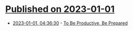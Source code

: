 # [Published on 2023-01-01](index.md)

* [2023-01-01, 04:36:30](https://news.ycombinator.com/item?id=34203653) - [To Be Productive, Be Prepared](https://martinrue.com/to-be-productive-be-prepared/)
